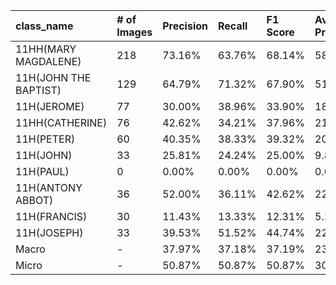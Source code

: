 | class_name            | # of Images   | Precision   | Recall   | F1 Score   | Average Precision   |
|:----------------------|:--------------|:------------|:---------|:-----------|:--------------------|
| 11HH(MARY MAGDALENE)  | 218           | 73.16%      | 63.76%   | 68.14%     | 58.06%              |
| 11H(JOHN THE BAPTIST) | 129           | 64.79%      | 71.32%   | 67.90%     | 51.55%              |
| 11H(JEROME)           | 77            | 30.00%      | 38.96%   | 33.90%     | 18.48%              |
| 11HH(CATHERINE)       | 76            | 42.62%      | 34.21%   | 37.96%     | 21.81%              |
| 11H(PETER)            | 60            | 40.35%      | 38.33%   | 39.32%     | 20.81%              |
| 11H(JOHN)             | 33            | 25.81%      | 24.24%   | 25.00%     | 9.87%               |
| 11H(PAUL)             | 0             | 0.00%       | 0.00%    | 0.00%      | 0.00%               |
| 11H(ANTONY ABBOT)     | 36            | 52.00%      | 36.11%   | 42.62%     | 22.10%              |
| 11H(FRANCIS)          | 30            | 11.43%      | 13.33%   | 12.31%     | 5.28%               |
| 11H(JOSEPH)           | 33            | 39.53%      | 51.52%   | 44.74%     | 22.68%              |
| Macro                 | -             | 37.97%      | 37.18%   | 37.19%     | 23.06%              |
| Micro                 | -             | 50.87%      | 50.87%   | 50.87%     | 30.79%              |